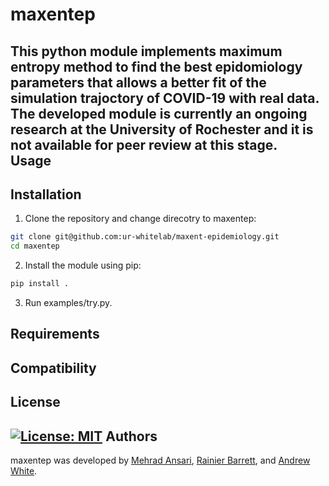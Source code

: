 maxentep
========
This python module implements maximum entropy method to find the best epidomiology parameters that allows a better fit of the simulation trajoctory of COVID-19 with real data. The developed module is currently an ongoing research at the University of Rochester and it is not available for peer review at this stage.     
Usage
-----

Installation
------------
1. Clone the repository and change direcotry to maxentep:
```bash
git clone git@github.com:ur-whitelab/maxent-epidemiology.git
cd maxentep
```

2. Install the module using pip:
```bash
pip install .
```
3. Run examples/try.py.

Requirements
------------

Compatibility
-------------

License
-------
[![License: MIT](https://img.shields.io/badge/License-MIT-yellow.svg)](https://opensource.org/licenses/MIT)
Authors
-------

maxentep was developed by [Mehrad Ansari](Mehrad.ansari@rochester.edu), [Rainier Barrett](rbarret8@ur.rochester.edu), and [Andrew White](andrew.white@rochester.edu).
